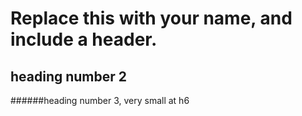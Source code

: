 # Replace this with your name, and include a header.
## heading number 2
######heading number 3, very small at h6
